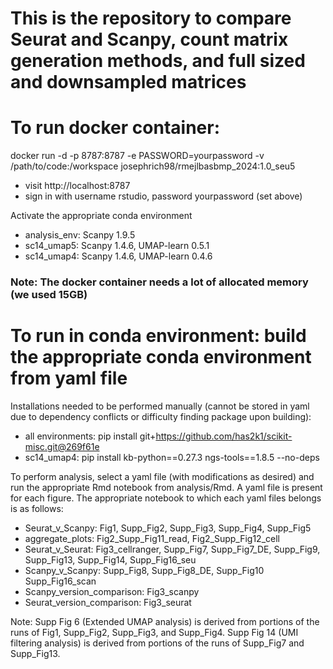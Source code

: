# This is the repository to compare Seurat and Scanpy, count matrix generation methods, and full sized and downsampled matrices

# To run docker container:
docker run -d -p 8787:8787 -e PASSWORD=yourpassword -v /path/to/code:/workspace josephrich98/rmejlbasbmp_2024:1.0_seu5
- visit http://localhost:8787
- sign in with username rstudio, password yourpassword (set above)

Activate the appropriate conda environment
- analysis_env: Scanpy 1.9.5
- sc14_umap5: Scanpy 1.4.6, UMAP-learn 0.5.1
- sc14_umap4: Scanpy 1.4.6, UMAP-learn 0.4.6

### Note: The docker container needs a lot of allocated memory (we used 15GB)


# To run in conda environment: build the appropriate conda environment from yaml file
Installations needed to be performed manually (cannot be stored in yaml due to dependency conflicts or difficulty finding package upon building):
- all environments: pip install git+https://github.com/has2k1/scikit-misc.git@269f61e
- sc14_umap4: pip install kb-python==0.27.3 ngs-tools==1.8.5 --no-deps

To perform analysis, select a yaml file (with modifications as desired) and run the appropriate Rmd notebook from analysis/Rmd. A yaml file is present for each figure. The appropriate notebook to which each yaml files belongs is as follows:

- Seurat_v_Scanpy: Fig1, Supp_Fig2, Supp_Fig3, Supp_Fig4, Supp_Fig5
- aggregate_plots: Fig2_Supp_Fig11_read, Fig2_Supp_Fig12_cell
- Seurat_v_Seurat: Fig3_cellranger, Supp_Fig7, Supp_Fig7_DE, Supp_Fig9, Supp_Fig13, Supp_Fig14, Supp_Fig16_seu
- Scanpy_v_Scanpy: Supp_Fig8, Supp_Fig8_DE, Supp_Fig10 Supp_Fig16_scan
- Scanpy_version_comparison: Fig3_scanpy
- Seurat_version_comparison: Fig3_seurat

Note: Supp Fig 6 (Extended UMAP analysis) is derived from portions of the runs of Fig1, Supp_Fig2, Supp_Fig3, and Supp_Fig4. Supp Fig 14 (UMI filtering analysis) is derived from portions of the runs of Supp_Fig7 and Supp_Fig13.
